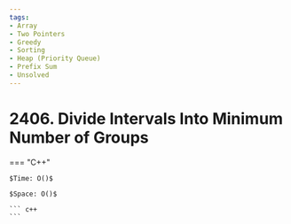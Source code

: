 ```yaml
---
tags:
- Array
- Two Pointers
- Greedy
- Sorting
- Heap (Priority Queue)
- Prefix Sum
- Unsolved
---
```



# 2406. Divide Intervals Into Minimum Number of Groups

=== "C++"

    $Time: O()$

    $Space: O()$

    ``` c++
    ```